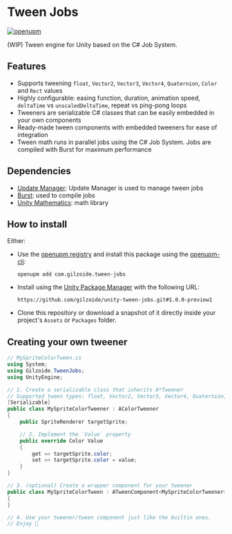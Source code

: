 # Tween Jobs
[![openupm](https://img.shields.io/npm/v/com.gilzoide.tween-jobs?label=openupm&registry_uri=https://package.openupm.com)](https://openupm.com/packages/com.gilzoide.tween-jobs/)

(WIP) Tween engine for Unity based on the C# Job System.


## Features
- Supports tweening `float`, `Vector2`, `Vector3`, `Vector4`, `Quaternion`, `Color` and `Rect` values
- Highly configurable: easing function, duration, animation speed, `deltaTime` vs `unscaledDeltaTime`, repeat vs ping-pong loops
- Tweeners are serializable C# classes that can be easily embedded in your own components
- Ready-made tween components with embedded tweeners for ease of integration
- Tween math runs in parallel jobs using the C# Job System.
  Jobs are compiled with Burst for maximum performance


## Dependencies
- [Update Manager](https://github.com/gilzoide/unity-update-manager): Update Manager is used to manage tween jobs
- [Burst](https://docs.unity3d.com/Packages/com.unity.burst@1.8/manual/index.html): used to compile jobs
- [Unity Mathematics](https://docs.unity3d.com/Packages/com.unity.mathematics@1.3/manual/index.html): math library


## How to install
Either:
- Use the [openupm registry](https://openupm.com/) and install this package using the [openupm-cli](https://github.com/openupm/openupm-cli):
  ```
  openupm add com.gilzoide.tween-jobs
  ```
- Install using the [Unity Package Manager](https://docs.unity3d.com/Manual/upm-ui-giturl.html) with the following URL:
  ```
  https://github.com/gilzoide/unity-tween-jobs.git#1.0.0-preview1
  ```
- Clone this repository or download a snapshot of it directly inside your project's `Assets` or `Packages` folder.


## Creating your own tweener
```cs
// MySpriteColorTween.cs
using System;
using Gilzoide.TweenJobs;
using UnityEngine;

// 1. Create a serializable class that inherits A*Tweener
// Supported tween types: float, Vector2, Vector3, Vector4, Quaternion, Color and Rect
[Serializable]
public class MySpriteColorTweener : AColorTweener
{
    public SpriteRenderer targetSprite;

    // 2. Implement the `Value` property
    public override Color Value
    {
        get => targetSprite.color;
        set => targetSprite.color = value;
    }
}

// 3. (optional) Create a wrapper component for your tweener
public class MySpriteColorTween : ATweenComponent<MySpriteColorTweener>
{
}

// 4. Use your tweener/tween component just like the builtin ones.
// Enjoy 🍾
```
